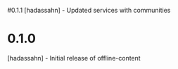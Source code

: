 #0.1.1
[hadassahn] - Updated services with communities
# 0.1.0
[hadassahn] - Initial release of offline-content
